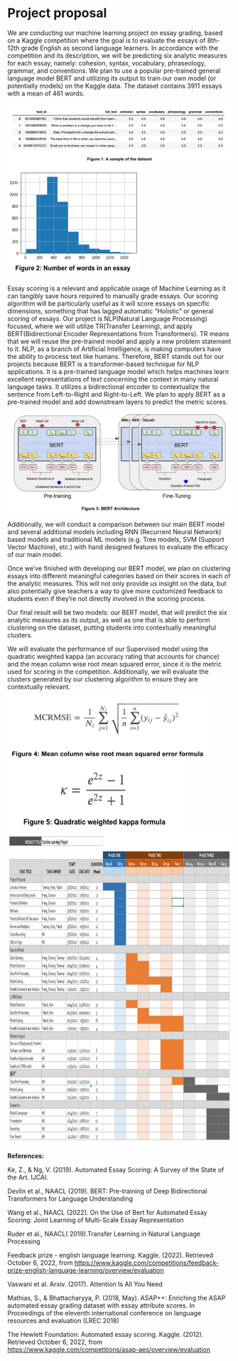 # Project proposal

We are conducting our machine learning project on essay grading, based on a Kaggle competition where the goal is to evaluate the essays of 8th-12th grade English as second language learners. In accordance with the competition and its description, we will be predicting six analytic measures for each essay, namely: cohesion, syntax, vocabulary, phraseology, grammar, and conventions. We plan to use a popular pre-trained general language model BERT and utilizing its output to train our own model (or potentially models) on the Kaggle data. The dataset contains 3911 essays with a mean of 461 words.

![figure1](media/f1.png)
<img src="media/f2.png"  width="300" height="250">

Essay scoring is a relevant and applicable usage of Machine Learning as it can tangibly save hours required to manually grade essays. Our scoring algorithm will be particularly useful as it will score essays on specific dimensions, something that has lagged automatic “Holistic” or general scoring of essays. Our project is NLP(Natural Language Processing) focused, where we will utilize TR(Transfer Learning), and apply BERT(Bidirectional Encoder Representations from Transformers). TR means that we will reuse the pre-trained model and apply a new problem statement to it. NLP, as a branch of Artificial Intelligence, is making computers have the ability to process text like humans. Therefore, BERT stands out for our projects because BERT is a transformer-based technique for NLP applications. It is a pre-trained language model which helps machines learn excellent representations of text concerning the context in many natural language tasks. It utilizes a bidirectional encoder to contextualize the sentence from Left-to-Right and Right-to-Left. We plan to apply BERT as a pre-trained model and add downstream layers to predict the metric scores. 

![figure3](media/f3.png)

Additionally, we will conduct a comparison between our main BERT model and several additional models including RNN (Recurrent Neural Network) based models and traditional ML models (e.g. Tree models, SVM (Support Vector Machine), etc.) with hand designed features to evaluate the efficacy of our main model. 

Once we’ve finished with developing our BERT model, we plan on clustering essays into different meaningful categories based on their scores in each of the analytic measures. This will not only provide us insight on the data, but also potentially give teachers a way to give more customized feedback to students even if they’re not directly involved in the scoring process.

Our final result will be two models: our BERT model, that will predict the six analytic measures as its output, as well as one that is able to perform clustering on the dataset, putting students into contextually meaningful clusters.

We will evaluate the performance of our Supervised model using the quadratic weighted kappa (an accuracy rating that accounts for chance) and the mean column wise root mean squared error, since it is the metric used for scoring in the competition. Additionally, we will evaluate the clusters generated by our clustering algorithm to ensure they are contextually relevant.

<img src="media/f4.png"  width="450" height="150">
<img src="media/f5.png"  width="400" height="150">
<!-- ![figure4](media/f4.png) ![figure5](media/f5.png) -->


<img src="media/f6.png"  width="1000" height="700">

**References:**

Ke, Z., & Ng, V. (2019). Automated Essay Scoring: A Survey of the State of the Art. IJCAI.

Devlin et al., NAACL (2019). BERT: Pre-training of Deep Bidirectional Transformers for Language Understanding

Wang et al., NAACL (2022). On the Use of Bert for Automated Essay Scoring: Joint Learning of Multi-Scale Essay Representation

Ruder et al., NAACL( 2019).Transfer Learning in Natural Language Processing

Feedback prize - english language learning. Kaggle. (2022). Retrieved October 6, 2022, from https://www.kaggle.com/competitions/feedback-prize-english-language-learning/overview/evaluation 

Vaswani et al. Arxiv. (2017). Attention Is All You Need

Mathias, S., & Bhattacharyya, P. (2018, May). ASAP++: Enriching the ASAP automated essay grading dataset with essay attribute scores. In Proceedings of the eleventh international conference on language resources and evaluation (LREC 2018)

The Hewlett Foundation: Automated essay scoring. Kaggle. (2012). Retrieved October 6, 2022, from https://www.kaggle.com/competitions/asap-aes/overview/evaluation 
